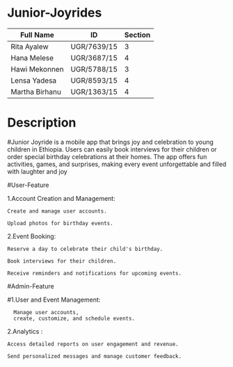 # Junior-Joyrides
| Full Name       | ID           | Section |
|-----------------|--------------|---------|
| Rita Ayalew     | UGR/7639/15  | 3       |
| Hana Melese     | UGR/3687/15  | 4       |
| Hawi Mekonnen   | UGR/5788/15  | 3       |
| Lensa Yadesa    | UGR/8593/15  | 4       |
| Martha Birhanu  | UGR/1363/15  | 4       |

# Description
#Junior Joyride is a mobile app that brings joy and celebration to young children in Ethiopia. Users can easily book interviews for their children or order special birthday celebrations at their homes. The app offers fun activities, games, and surprises, making every event unforgettable and filled with laughter and joy 

#User-Feature

1.Account Creation and Management:

    Create and manage user accounts.
    
    Upload photos for birthday events.

2.Event Booking:
    
    Reserve a day to celebrate their child's birthday.
    
    Book interviews for their children.

    Receive reminders and notifications for upcoming events.
#Admin-Feature

#1.User and Event Management:

      Manage user accounts, 
      create, customize, and schedule events.
  

2.Analytics :

    Access detailed reports on user engagement and revenue.
    
    Send personalized messages and manage customer feedback.
